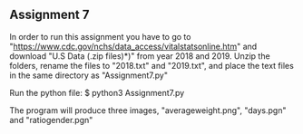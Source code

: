 ## Assignment 7
In order to run this assignment you have to go to "https://www.cdc.gov/nchs/data_access/vitalstatsonline.htm"
and download "U.S Data (.zip files)*)" from year 2018 and 2019. Unzip the folders, rename the files to "2018.txt" and "2019.txt",
and place the text files in the same directory as "Assignment7.py"

Run the python file:
    $ python3 Assignment7.py

The program will produce three images, "averageweight.png", "days.pgn" and "ratiogender.pgn"